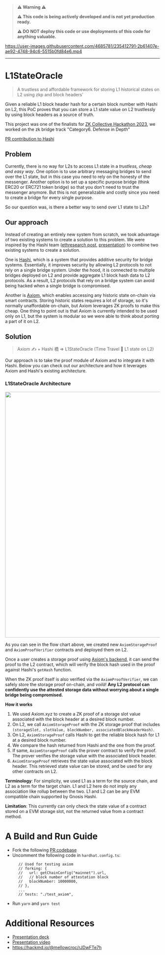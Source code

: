 > **⚠️ Warning ⚠️**
>
> **⚠️ This code is being actively developed and is not yet production ready.**
>
> **⚠️ DO NOT deploy this code or use deployments of this code for anything valuable.**

https://user-images.githubusercontent.com/4685781/235412791-2b61407e-ae92-4748-94c6-5515b0fd84e6.mp4

---
# L1StateOracle
> A trustless and affordable framework for storing L1 historical states on L2 using zkp and block headers'

Given a reliable L1 block header hash for a certain block number with Hashi on L2, this PoC proves that you can store a L1 state value on L2 trustlessly by using block headers as a source of truth.

This project was one of the finalists for [ZK Collective Hackathon 2023](https://zk-hacking.org/), we worked on the zk bridge track "Category6. Defense in Depth"

[PR contribution to Hashi](https://github.com/gnosis/hashi/pull/11)

## Problem

Currently, there is no way for L2s to access L1 state in a _trustless, cheap and easy way_. One option is to use arbitrary messaging bridges to send over the L1 state, but in this case you need to rely on the honesty of the messenger. Another option is to set up a specific purpose bridge (think ERC20 or ERC721 token bridge) so that you don't need to trust the messenger anymore. But this is not generalizable and costly since you need to create a bridge for every single purpose.

So our question was, is there a better way to send over L1 state to L2s?

## Our approach

Instead of creating an entirely new system from scratch, we took advantage of two existing systems to create a solution to this problem. We were inspired by the Hashi team ([ethresearch post](https://ethresear.ch/t/hashi-a-principled-approach-to-bridges/14725/1), [presentation](https://docs.google.com/presentation/d/1yMdO179XFJeeryIqsJg8L4RewH8jaA_p97iCO-vl9mY/edit#slide=id.g21cefba53b5_0_148)) to combine two existing systems to create a solution.

One is [Hashi](https://github.com/gnosis/hashi), which is a system that provides additive security for bridge systems. Essentially, it improves security by allowing L2 protocols to not rely on a single bridge system. Under the hood, it is connected to multiple bridges deployed on L2 and provide aggregate L1 block hash data to L2 protocols. As a result, L2 protocols that rely on a bridge system can avoid being hacked when a single bridge is compromised.

Another is [Axiom](https://www.axiom.xyz/), which enables accessing any historic state on-chain via smart contracts. Storing historic states requires a lot of storage, so it's normally unaffordable on-chain, but Axiom leverages ZK proofs to make this cheap. One thing to point out is that Axiom is currently intended to be used only on L1, but the system is modular so we were able to think about porting a part of it on L2.

## Solution

> Axiom ✍️ + Hashi 橋 => L1StateOracle (Time Travel 🚀 L1 state on L2)

Our approach is to take the proof module of Axiom and to integrate it with Hashi. Below you can check out our architecture and how it leverages Axiom and Hashi's existing architecture.

### L1StateOracle Architecture

<img src=https://i.imgur.com/5jiBMOM.png width=800>

As you can see in the flow chart above, we created new `AxiomStorageProof` and `AxiomProofVerifier` contracts and deployed them on L2.

Once a user creates a storage proof using [Axiom's backend](https://demo.axiom.xyz/custom), it can send the proof to the L2 contract, which will verify the block hash used in the proof against Hashi's `getHash` function.

When the ZK proof itself is also verified via the `AxiomProofVerifier`, we can safely store the storage proof on-chain, and _voilà_! **Any L2 protocol can confidently use the attested storage data without worrying about a single bridge being compromised.**

**How it works**

1) We used Axiom.xyz to create a ZK proof of a storage slot value associated with the block header at a desired block number.
2) On L2, we call `AxiomStorageProof` with the ZK storage proof that includes  `(storageSlot, slotValue, blockNumber, associatedBlockHeaderHash)`.
3) On L2,  `AxiomStorageProof` calls Hashi to get the reliable block hash for L1 at a desired block number.
4) We compare the hash returned from Hashi and the one from the proof.
5) If same, `AxiomStorageProof` calls the prover contract to verify the proof. The prover verifies the storage value with the associated block header.
6) `AxiomStorageProof`  retrieves the state value associated with the block header. This retrieved state value can be stored, and be used for any other contracts on L2.

**Terminology**: For simplicity, we used L1 as a term for the source chain, and L2 as a term for the target chain. L1 and L2 here do not imply any association like rollup between the two. L1 and L2 can be any EVM compatible chain supported by Gnosis Hashi.

**Limitation**: This currently can only check the state value of a contract stored on a EVM storage slot, not the returned value from a contract method.


# A Build and Run Guide

- Fork the following [PR codebase](https://github.com/gnosis/hashi/pull/11)
- Uncomment the following code in `hardhat.config.ts`:

```
      // Used for testing axiom
      // forking: {
      //   url: getChainConfig("mainnet").url,
      //   // block number of attestation block
      //   blockNumber: 10000000,
      // },
      ...
      // tests: "./test_axiom",
```

- Run `yarn` and `yarn test`

# Additional Resources

- [Presentation deck](./L1StateOracle.pdf)
- [Presentation video](https://www.youtube.com/watch?v=-EjeropREx8)
- https://hackmd.io/@mellowcroc/rJDwFTe7h
